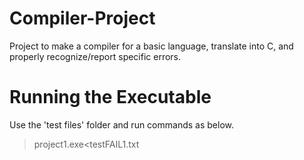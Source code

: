 # Compiler-Project
Project to make a compiler for a basic language, translate into C, and properly recognize/report specific errors.

# Running the Executable
Use the 'test files' folder and run commands as below.
> project1.exe<testFAIL1.txt


